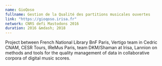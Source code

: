```yaml
---
name: GioQoso 
fullname: Gestion de la Qualité des partitions musicales ouvertes
link: "https://gioqoso.irisa.fr"
network: CNRS defi Mastodons 2016
duration: 2016 &mdash; 2018
---
```


Project between French National Library BnF Paris, Vertigo team in Cedric CNAM, CESR Tours, IReMus Paris, team DKM/Shaman at Irisa, Lannion on methods and tools for the quality management of data in collaborative corpora of digital music scores.

